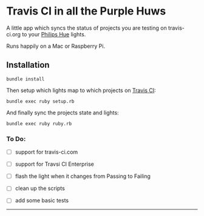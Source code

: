 Travis CI in all the Purple Huws
===

A little app which syncs the status of projects you are testing on travis-ci.org to your [Philips Hue][1] lights.

Runs happily on a Mac or Raspberry Pi.

Installation
---

```Shell
bundle install
```

Then setup which lights map to which projects on [Travis CI][2]:

```Shell
bundle exec ruby setup.rb
```

And finally sync the projects state and lights:

```Shell
bundle exec ruby ruby.rb
```

### To Do:


- [ ] support for travis-ci.com
- [ ] support for Travsi CI Enterprise
- [ ] flash the light when it changes from Passing to Failing
- [ ] clean up the scripts
- [ ] add some basic tests


-------
[1]: http://meethue.com
[2]: https://travis-ci.org
